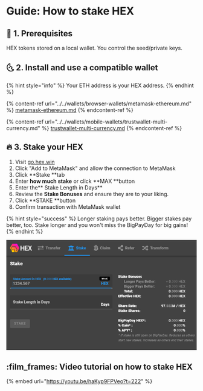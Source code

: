 # Guide: How to stake HEX

## :checkered_flag: 1. Prerequisites

HEX tokens stored on a local wallet. You control the seed/private keys. 

## :last_quarter_moon_with_face: 2. Install and use a compatible wallet

{% hint style="info" %}
Your ETH address is your HEX address.
{% endhint %}

{% content-ref url="../../wallets/browser-wallets/metamask-ethereum.md" %}
[metamask-ethereum.md](../../wallets/browser-wallets/metamask-ethereum.md)
{% endcontent-ref %}

{% content-ref url="../../wallets/mobile-wallets/trustwallet-multi-currency.md" %}
[trustwallet-multi-currency.md](../../wallets/mobile-wallets/trustwallet-multi-currency.md)
{% endcontent-ref %}

## :fire: 3. Stake your HEX

1. Visit [go.hex.win](https://go.hex.win/?r=0xFa802BB14AE13810381e8cb09755b39249cE5Ac7)
2. Click "Add to MetaMask" and allow the connection to MetaMask
3. Click **Stake **tab
4. Enter **how much stake** or click **MAX **button
5. Enter the** Stake Length in Days**
6. Review the **Stake Bonuses** and ensure they are to your liking.
7. Click **STAKE **button
8. Confirm transaction with MetaMask wallet

{% hint style="success" %}
Longer staking pays better. Bigger stakes pay better, too. Stake longer and you won't miss the BigPayDay for big gains!
{% endhint %}

![The Stake Lobby](../../.gitbook/assets/hexs.PNG)

## :film_frames: Video tutorial on how to stake HEX

{% embed url="https://youtu.be/haKyp9FPVeo?t=222" %}

